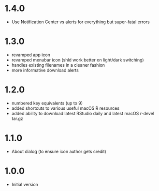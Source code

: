# 1.4.0

- Use Notification Center vs alerts for everything but super-fatal errors

# 1.3.0

- revamped app icon
- revamped menubar icon (shld work better on light/dark switching)
- handles existing filenames in a cleaner fashion
- more informative download alerts

# 1.2.0

- numbered key equivalents (up to 9)
- added shortcuts to various useful macOS R resources
- added ability to download latest RStudio daily and latest macOS r-devel tar.gz

# 1.1.0

- About dialog (to ensure icon author gets credit)

# 1.0.0

- Initial version
